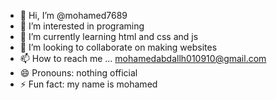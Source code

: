 - 👋 Hi, I’m @mohamed7689
- 👀 I’m interested in programing
- 🌱 I’m currently learning html and css and js
- 💞️ I’m looking to collaborate on making websites 
- 📫 How to reach me ... mohamedabdallh010910@gmail.com
- 😄 Pronouns: nothing official
- ⚡ Fun fact: my name is mohamed

<!---
mohamed7689/mohamed7689 is a ✨ special ✨ repository because its `README.md` (this file) appears on your GitHub profile.
You can click the Preview link to take a look at your changes.
--->
